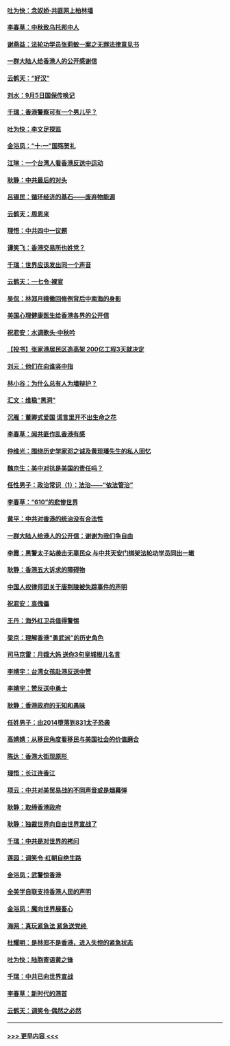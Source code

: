 #### [吐为快：念奴娇‧共匪网上柏林墙](../pages/nsc993/n11519122.md?t=09140333) 
#### [李春草：中秋致乌托邦中人](../pages/nsc993/n11518776.md?t=09140333) 
#### [谢燕益：法轮功学员张莉敏一案之无罪法律意见书](../pages/nsc993/n11517600.md?t=09140333) 
#### [一群大陆人给香港人的公开感谢信](../pages/nsc993/n11514797.md?t=09140333) 
#### [云鹤天：“好汉”](../pages/nsc993/n11513536.md?t=09140333) 
#### [刘水：9月5日国保传唤记](../pages/nsc993/n11513460.md?t=09140333) 
#### [千瑞：香港警察可有一个男儿乎？](../pages/nsc993/n11513109.md?t=09140333) 
#### [吐为快：李文足探监](../pages/nsc993/n11509622.md?t=09140333) 
#### [金浴凤：“十‧一”国殇贺礼](../pages/nsc993/n11509593.md?t=09140333) 
#### [江琳：一个台湾人看香港反送中运动](../pages/nsc993/n11509211.md?t=09140333) 
#### [耿静：中共最后的对头](../pages/nsc993/n11508308.md?t=09140333) 
#### [吕锡民：循环经济的基石——废弃物能源](../pages/nsc993/n11508212.md?t=09140333) 
#### [云鹤天：周恩来](../pages/nsc993/n11508055.md?t=09140333) 
#### [理悟：中共四中一议题](../pages/nsc993/n11507782.md?t=09140333) 
#### [谭笑飞：香港交易所也姓党？](../pages/nsc993/n11507753.md?t=09140333) 
#### [千瑞：世界应该发出同一个声音](../pages/nsc993/n11507290.md?t=09140333) 
#### [云鹤天：一七令‧裸官](../pages/nsc993/n11507177.md?t=09140333) 
#### [吴侃：林郑月娥撤回修例背后中南海的身影](../pages/nsc993/n11506876.md?t=09140333) 
#### [美国心理健康医生给香港各界的公开信](../pages/nsc993/n11506809.md?t=09140333) 
#### [祝君安：水调歌头‧中秋吟](../pages/nsc993/n11506758.md?t=09140333) 
#### [【投书】张家港居民区造高架 200亿工程3天就决定](../pages/nsc993/n11506682.md?t=09140333) 
#### [刘元：他们在向谁竖中指](../pages/nsc993/n11505384.md?t=09140333) 
#### [林小谷：为什么总有人为墙辩护？](../pages/nsc993/n11505226.md?t=09140333) 
#### [汇文：维稳“黑洞”](../pages/nsc993/n11504347.md?t=09140333) 
#### [沉雁：董卿式爱国 谎言里开不出生命之花](../pages/nsc993/n11503215.md?t=09140333) 
#### [李春草：闻共匪作乱香港有感](../pages/nsc993/n11503072.md?t=09140333) 
#### [仲维光：围绕历史学家邓之诚及黄现璠先生的私人回忆](../pages/nsc993/n11501330.md?t=09140333) 
#### [魏京生：美中对抗是美国的责任吗？](../pages/nsc993/n11500723.md?t=09140333) 
#### [任性男子：政治常识（1）：法治——“依法管治”](../pages/nsc993/n11500791.md?t=09140333) 
#### [李春草：“610”的悲惨世界](../pages/nsc993/n11501141.md?t=09140333) 
#### [黄平：中共对香港的统治没有合法性](../pages/nsc993/n11499473.md?t=09140333) 
#### [一群大陆人给港人的公开信：谢谢为我们争自由](../pages/nsc993/n11500402.md?t=09140333) 
#### [李霞：黑警太子站袭击无辜民众 与中共天安门绑架法轮功学员同出一辙](../pages/nsc993/n11499805.md?t=09140333) 
#### [耿静：香港五大诉求的障碍物](../pages/nsc993/n11497578.md?t=09140333) 
#### [中国人权律师团关于唐荆陵被失踪事件的声明](../pages/nsc993/n11500014.md?t=09140333) 
#### [祝君安：哀傀儡](../pages/nsc993/n11499776.md?t=09140333) 
#### [王丹：海外红卫兵值得警惕](../pages/nsc993/n11498138.md?t=09140333) 
#### [梁京：理解香港“勇武派”的历史角色](../pages/nsc993/n11498006.md?t=09140333) 
#### [司马京雷：月娥大妈  送你3句皇城根儿名言](../pages/nsc993/n11497885.md?t=09140333) 
#### [李靖宇：台湾女孩赴港反送中赞](../pages/nsc993/n11497721.md?t=09140333) 
#### [李靖宇：赞反送中勇士](../pages/nsc993/n11497452.md?t=09140333) 
#### [耿静：香港政府的无知和愚昧](../pages/nsc993/n11494238.md?t=09140333) 
#### [任姓男子：由2014堕落到831太子恐袭](../pages/nsc993/n11496683.md?t=09140333) 
#### [高婧婧：从移民角度看移民与美国社会的价值磨合](../pages/nsc993/n11495757.md?t=09140333) 
#### [陈达：香港大街现原形 ](../pages/nsc993/n11495441.md?t=09140333) 
#### [理悟：长江连香江](../pages/nsc993/n11495377.md?t=09140333) 
#### [项云：中共对美贸易战的不同声音或是烟幕弹](../pages/nsc993/n11494929.md?t=09140333) 
#### [耿静：取缔香港政府](../pages/nsc993/n11494218.md?t=09140333) 
#### [耿静：独裁世界向自由世界宣战了](../pages/nsc993/n11494190.md?t=09140333) 
#### [千瑞：中共是对世界的拷问](../pages/nsc993/n11493021.md?t=09140333) 
#### [莲园：调笑令‧红朝自绝生路](../pages/nsc993/n11493011.md?t=09140333) 
#### [金浴凤：武警惊香港](../pages/nsc993/n11492994.md?t=09140333) 
#### [全美学自联支持香港人民的声明](../pages/nsc993/n11492630.md?t=09140333) 
#### [金浴凤：魔向世界展畜心](../pages/nsc993/n11492599.md?t=09140333) 
#### [海网：真玩紧急法 紧急送党终 ](../pages/nsc993/n11492535.md?t=09140333) 
#### [杜耀明：是林郑不是香港，进入失控的紧急状态](../pages/nsc993/n11491420.md?t=09140333) 
#### [吐为快：陆胞寄语黄之锋](../pages/nsc993/n11491117.md?t=09140333) 
#### [千瑞：中共已向世界宣战](../pages/nsc993/n11490123.md?t=09140333) 
#### [李春草：新时代的港首](../pages/nsc993/n11489864.md?t=09140333) 
#### [云鹤天：调笑令·偶然之必然](../pages/nsc993/n11489701.md?t=09140333) 

----
#### [ >>> 更早内容 <<< ](../indexes/nsc993-earlier.md)
